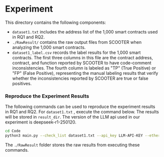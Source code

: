 # Experiment

This directory contains the following components:

* `dataset1.txt` includes the address list of the 1,000 smart contracts used in RQ1 and RQ2.
* `./RawResult/` contains the raw output files from SCOOTER when analyzing the 1,000 smart contracts.
* `dataset1_label.csv` records the label results for the 1,000 smart contracts. The first three columns in this file are the contract address, contract, and function reported by SCOOTER to have code-comment inconsistencies. The fourth column is labeled as "TP" (True Positive) or "FP" (False Positive), representing the manual labeling results that verify whether the inconsistencies reported by SCOOTER are true or false positives.



### Reproduce the Experiment Results

The following commands can be used to reproduce the experiment results in RQ1 and RQ2. For `dataset1.txt` , execute the command below. The results will be stored in `result_dir`. The version of the LLM api used in our experiment is deepseek-r1-250120.

```bash
cd Code
python3 main.py --check_list dataset1.txt --api_key LLM-API-KEY --etherscan_api_key Etherscan-API-Key --base_url LLM-API-Base-URL --global_model deepseek-r1-250120 --result_dir Result-Dir
```

The `./RawResult` folder stores the raw results from executing these commands.
